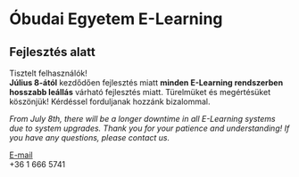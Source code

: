 # Óbudai Egyetem E-Learning
## Fejlesztés alatt

Tisztelt felhasználók!\
**Július 8-ától** kezdődően fejlesztés miatt **minden E-Learning rendszerben hosszabb leállás** várható fejlesztés miatt. Türelmüket és megértésüket köszönjük! Kérdéssel forduljanak hozzánk bizalommal.

*From July 8th, there will be a longer downtime in all E-Learning systems due to system upgrades. Thank you for your patience and understanding! If you have any questions, please contact us.*

[E-mail](mailto:moodlesupport@uni-obuda.hu)\
+36 1 666 5741
